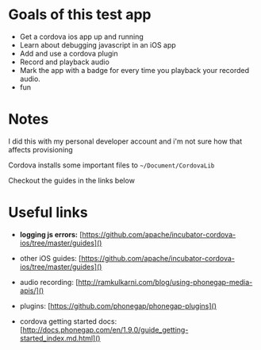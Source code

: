 # Goals of this test app

-  Get a cordova ios app up and running
-  Learn about debugging javascript in an iOS app
-  Add and use a cordova plugin
-  Record and playback audio
-  Mark the app with a badge for every time you playback your recorded audio.
-  fun

# Notes

I did this with my personal developer account and i'm not sure how that affects provisioning

Cordova installs some important files to `~/Document/CordovaLib`

Checkout the guides in the links below

# Useful links

-  **logging js errors:** [https://github.com/apache/incubator-cordova-ios/tree/master/guides]()

-  other iOS guides: [https://github.com/apache/incubator-cordova-ios/tree/master/guides]()

-  audio recording: [http://ramkulkarni.com/blog/using-phonegap-media-apis/]()

-  plugins: [https://github.com/phonegap/phonegap-plugins]()

-  cordova getting started docs: [http://docs.phonegap.com/en/1.9.0/guide_getting-started_index.md.html]()


